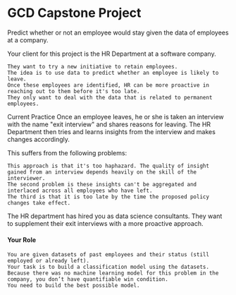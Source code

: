 # GCD Capstone Project

Predict whether or not an employee would stay given the data of employees at a company.

Your client for this project is the HR Department at a software company.

    They want to try a new initiative to retain employees.
    The idea is to use data to predict whether an employee is likely to leave.
    Once these employees are identified, HR can be more proactive in reaching out to them before it's too late.
    They only want to deal with the data that is related to permanent employees.

Current Practice
Once an employee leaves, he or she is taken an interview with the name "exit interview" and shares reasons for leaving. The HR Department then tries and learns insights from the interview and makes changes accordingly.

This suffers from the following problems:

    This approach is that it's too haphazard. The quality of insight gained from an interview depends heavily on the skill of the interviewer.
    The second problem is these insights can't be aggregated and interlaced across all employees who have left.
    The third is that it is too late by the time the proposed policy changes take effect.

The HR department has hired you as data science consultants. They want to supplement their exit interviews with a more proactive approach.


#### Your Role

    You are given datasets of past employees and their status (still employed or already left).
    Your task is to build a classification model using the datasets.
    Because there was no machine learning model for this problem in the company, you don’t have quantifiable win condition. 
    You need to build the best possible model.
